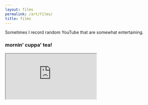 ```yaml
---
layout: films
permalink: /art/films/
title: films
---
```


Sometimes I record random YouTube that are somewhat entertaining. 

### mornin' cuppa' tea!

<div class="embed-responsive embed-responsive-16by9 mb-4">
  <iframe
    class="embed-responsive-item"
    src="https://www.youtube.com/embed/videoseries?list=PLLmNtQG2epzExIOQxio-b9aVVA8W7i3Ht"
    title="mornin' cuppa' tea!"
    allow="accelerometer; autoplay; clipboard-write; encrypted-media; gyroscope; picture-in-picture; web-share"
    allowfullscreen
    loading="lazy"
  ></iframe>
</div>
